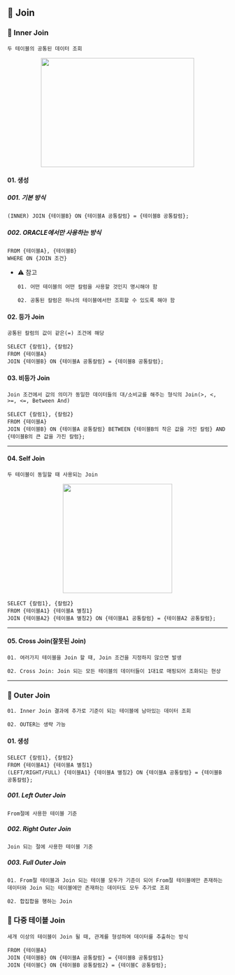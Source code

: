 ## **📜 Join**

### 📜 Inner Join
`두 테이블의 공통된 데이터 조회`
<p align="center">
	<img src="https://github.com/kimdaehwi990731/Study_Oracle/assets/167949524/62be4eda-9d68-4bfd-89bd-5f9cb1db99a5" width="350" height="250"/>
</p>

#### 01. 생성
##### 001. 기본 방식
```
(INNER) JOIN {테이블B} ON {테이블A 공통칼럼} = {테이블B 공통칼럼};
```

##### 002. ORACLE에서만 사용하는 방식
```
FROM {테이블A}, {테이블B}
WHERE ON {JOIN 조건}
```
- ⚠️ 참고
  
  `01. 어떤 테이블의 어떤 칼럼을 사용할 것인지 명시해야 함`
  
  `02. 공통된 칼럼은 하나의 테이블에서만 조회할 수 있도록 해야 함`

#### 02. 등가 Join
`공통된 칼럼의 값이 같은(=) 조건에 해당`

```
SELECT {칼럼1}, {칼럼2}
FROM {테이블A}
JOIN {테이블B} ON {테이블A 공통칼럼} = {테이블B 공통칼럼};
```

#### 03. 비등가 Join
`Join 조건에서 값의 의미가 동일한 데이터들의 대/소비교를 해주는 형식의 Join(>, <, >=, <=, Between And)`

```
SELECT {칼럼1}, {칼럼2}
FROM {테이블A}
JOIN {테이블B} ON {테이블A 공통칼럼} BETWEEN {테이블B의 작은 값을 가진 칼럼} AND {테이블B의 큰 값을 가진 칼럼};
```
---
#### 04. Self Join
`두 테이블이 동일할 때 사용되는 Join`
<p align="center">
  <img src="https://github.com/kimdaehwi990731/Study_Oracle/assets/167949524/ce953e01-0135-4148-b587-0123fce3d88d" width="250" height="250"/>
</p>

```
SELECT {칼럼1}, {칼럼2}
FROM {테이블A1} {테이블A 별칭1}
JOIN {테이블A2} {테이블A 별칭2} ON {테이블A1 공통칼럼} = {테이블A2 공통칼럼};
```

---
#### 05. Cross Join(잘못된 Join)
`01. 여러가지 테이블을 Join 할 때, Join 조건을 지정하지 않으면 발생`

`02. Cross Join: Join 되는 모든 테이블의 데이터들이 1대1로 매핑되어 조화되는 현상`

--- 
### 📜 Outer Join
`01. Inner Join 결과에 추가로 기준이 되는 테이블에 남아있는 데이터 조회`

`02. OUTER는 생략 가능`
#### 01. 생성
```
SELECT {칼럼1}, {칼럼2}
FROM {테이블A1} {테이블A 별칭1}
(LEFT/RIGHT/FULL) {테이블A1} {테이블A 별칭2} ON {테이블A 공통칼럼} = {테이블B 공통칼럼};
```

##### 001. Left Outer Join
`From절에 사용한 테이블 기준`


##### 002. Right Outer Join
`Join 되는 절에 사용한 테이블 기준`

##### 003. Full Outer Join
`01. From절 테이블과 Join 되는 테이블 모두가 기준이 되어 From절 테이블에만 존재하는 데이터와 Join 되는 테이블에만 존재하는 데이터도 모두 추가로 조회`

`02. 합집합을 행하는 Join`

### 📜 다중 테이블 Join
`세개 이상의 테이블이 Join 될 때, 관계를 형성하여 데이터를 추출하는 방식`
```
FROM {테이블A}
JOIN {테이블B} ON {테이블A 공통칼럼} = {테이블B 공통칼럼1}
JOIN {테이블C} ON {테이블B 공통칼럼2} = {테이블C 공통칼럼};
```
